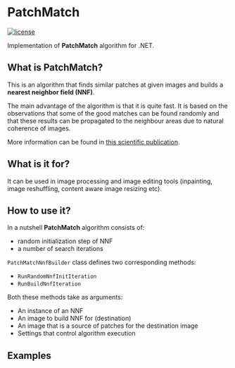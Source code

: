 # PatchMatch
[![license](https://img.shields.io/github/license/mashape/apistatus.svg?style=flat-square)]()

Implementation of **PatchMatch** algorithm for .NET.

## What is PatchMatch?
This is an algorithm that finds similar patches at given images and builds a **nearest neighbor field (NNF)**. 

The main advantage of the algorithm is that it is quite fast. It is based on the observations that some of the good matches can be found randomly and that these results can be propagated to the neighbour areas due to natural coherence of images.

More information can be found in [this scientific publication](http://gfx.cs.princeton.edu/pubs/Barnes_2009_PAR/index.php).

## What is it for?
It can be used in image processing and image editing tools (inpainting, image reshuffling, content aware image resizing etc).

## How to use it?
In a nutshell **PatchMatch** algorithm consists of:
  - random initialization step of NNF
  - a number of search iterations

`PatchMatchNnfBuilder` class defines two corresponding methods:
  - `RunRandomNnfInitIteration`
  - `RunBuildNnfIteration`

Both these methods take as arguments:
  - An instance of an NNF
  - An image to build NNF for (destination)
  - An image that is a source of patches for the destination image
  - Settings that control algorithm execution

  ## Examples
   